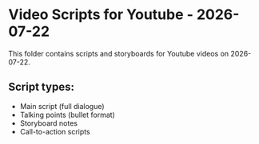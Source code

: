 # Video Scripts for Youtube - 2026-07-22

This folder contains scripts and storyboards for Youtube videos on 2026-07-22.

## Script types:
- Main script (full dialogue)
- Talking points (bullet format)
- Storyboard notes
- Call-to-action scripts
